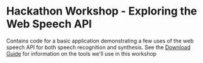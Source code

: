 # Hackathon Workshop - Exploring the Web Speech API 

Contains code for a basic application demonstrating a few uses of the web speech API for both speech recognition and synthesis. 
See the [Download Guide](https://github.com/lindsay-greene/hackathon-workshop/blob/main/DownloadGuide.md) for information on the tools we'll use in this workshop
